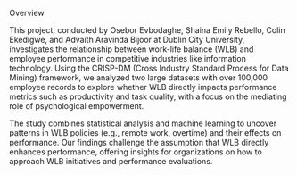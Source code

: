Overview

This project, conducted by Osebor Evbodaghe, Shaina Emily Rebello, Colin Ekedigwe, and Advaith Aravinda Bijoor at Dublin City University, investigates the relationship between work-life balance (WLB) and employee performance in competitive industries like information technology. Using the CRISP-DM (Cross Industry Standard Process for Data Mining) framework, we analyzed two large datasets with over 100,000 employee records to explore whether WLB directly impacts performance metrics such as productivity and task quality, with a focus on the mediating role of psychological empowerment.

The study combines statistical analysis and machine learning to uncover patterns in WLB policies (e.g., remote work, overtime) and their effects on performance. Our findings challenge the assumption that WLB directly enhances performance, offering insights for organizations on how to approach WLB initiatives and performance evaluations.
